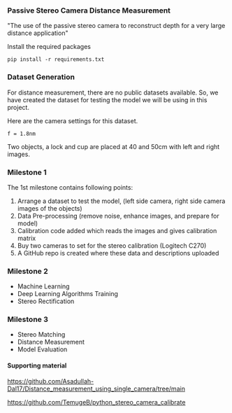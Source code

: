 ### Passive Stereo Camera Distance Measurement

"The use of the passive stereo camera to reconstruct depth for a very large distance application"

Install the required packages
```text
pip install -r requirements.txt
```

### Dataset Generation
For distance measurement, there are no public datasets available. So, we have created the dataset for testing 
the model we will be using in this project.

Here are the camera settings for this dataset.
```text
f = 1.8nm
```

Two objects, a lock and cup are placed at 40 and 50cm with left and right images.


### Milestone 1
The 1st milestone contains following points:
1. Arrange a dataset to test the model, (left side camera, right side camera images of the objects)
2. Data Pre-processing (remove noise, enhance images, and prepare for model)
3. Calibration code added which reads the images and gives calibration matrix
4. Buy two cameras to set for the stereo calibration (Logitech C270) 
5. A GitHub repo is created where these data and descriptions uploaded

### Milestone 2
- Machine Learning
- Deep Learning Algorithms Training
- Stereo Rectification



### Milestone 3
- Stereo Matching
- Distance Measurement
- Model Evaluation



#### Supporting material 
https://github.com/Asadullah-Dal17/Distance_measurement_using_single_camera/tree/main 

https://github.com/TemugeB/python_stereo_camera_calibrate
